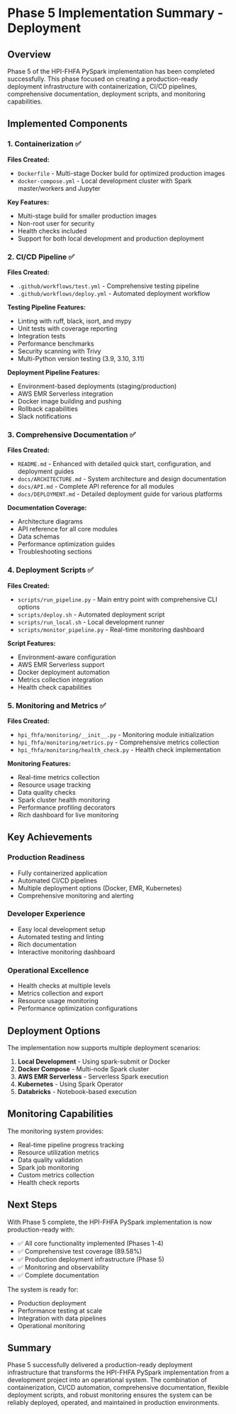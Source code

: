 # Phase 5 Implementation Summary - Deployment

## Overview

Phase 5 of the HPI-FHFA PySpark implementation has been completed successfully. This phase focused on creating a production-ready deployment infrastructure with containerization, CI/CD pipelines, comprehensive documentation, deployment scripts, and monitoring capabilities.

## Implemented Components

### 1. Containerization ✅

**Files Created:**
- `Dockerfile` - Multi-stage Docker build for optimized production images
- `docker-compose.yml` - Local development cluster with Spark master/workers and Jupyter

**Key Features:**
- Multi-stage build for smaller production images
- Non-root user for security
- Health checks included
- Support for both local development and production deployment

### 2. CI/CD Pipeline ✅

**Files Created:**
- `.github/workflows/test.yml` - Comprehensive testing pipeline
- `.github/workflows/deploy.yml` - Automated deployment workflow

**Testing Pipeline Features:**
- Linting with ruff, black, isort, and mypy
- Unit tests with coverage reporting
- Integration tests
- Performance benchmarks
- Security scanning with Trivy
- Multi-Python version testing (3.9, 3.10, 3.11)

**Deployment Pipeline Features:**
- Environment-based deployments (staging/production)
- AWS EMR Serverless integration
- Docker image building and pushing
- Rollback capabilities
- Slack notifications

### 3. Comprehensive Documentation ✅

**Files Created:**
- `README.md` - Enhanced with detailed quick start, configuration, and deployment guides
- `docs/ARCHITECTURE.md` - System architecture and design documentation
- `docs/API.md` - Complete API reference for all modules
- `docs/DEPLOYMENT.md` - Detailed deployment guide for various platforms

**Documentation Coverage:**
- Architecture diagrams
- API reference for all core modules
- Data schemas
- Performance optimization guides
- Troubleshooting sections

### 4. Deployment Scripts ✅

**Files Created:**
- `scripts/run_pipeline.py` - Main entry point with comprehensive CLI options
- `scripts/deploy.sh` - Automated deployment script
- `scripts/run_local.sh` - Local development runner
- `scripts/monitor_pipeline.py` - Real-time monitoring dashboard

**Script Features:**
- Environment-aware configuration
- AWS EMR Serverless support
- Docker deployment automation
- Metrics collection integration
- Health check capabilities

### 5. Monitoring and Metrics ✅

**Files Created:**
- `hpi_fhfa/monitoring/__init__.py` - Monitoring module initialization
- `hpi_fhfa/monitoring/metrics.py` - Comprehensive metrics collection
- `hpi_fhfa/monitoring/health_check.py` - Health check implementation

**Monitoring Features:**
- Real-time metrics collection
- Resource usage tracking
- Data quality checks
- Spark cluster health monitoring
- Performance profiling decorators
- Rich dashboard for live monitoring

## Key Achievements

### Production Readiness
- Fully containerized application
- Automated CI/CD pipelines
- Multiple deployment options (Docker, EMR, Kubernetes)
- Comprehensive monitoring and alerting

### Developer Experience
- Easy local development setup
- Automated testing and linting
- Rich documentation
- Interactive monitoring dashboard

### Operational Excellence
- Health checks at multiple levels
- Metrics collection and export
- Resource usage monitoring
- Performance optimization configurations

## Deployment Options

The implementation now supports multiple deployment scenarios:

1. **Local Development** - Using spark-submit or Docker
2. **Docker Compose** - Multi-node Spark cluster
3. **AWS EMR Serverless** - Serverless Spark execution
4. **Kubernetes** - Using Spark Operator
5. **Databricks** - Notebook-based execution

## Monitoring Capabilities

The monitoring system provides:
- Real-time pipeline progress tracking
- Resource utilization metrics
- Data quality validation
- Spark job monitoring
- Custom metrics collection
- Health check reports

## Next Steps

With Phase 5 complete, the HPI-FHFA PySpark implementation is now production-ready with:
- ✅ All core functionality implemented (Phases 1-4)
- ✅ Comprehensive test coverage (89.58%)
- ✅ Production deployment infrastructure (Phase 5)
- ✅ Monitoring and observability
- ✅ Complete documentation

The system is ready for:
- Production deployment
- Performance testing at scale
- Integration with data pipelines
- Operational monitoring

## Summary

Phase 5 successfully delivered a production-ready deployment infrastructure that transforms the HPI-FHFA PySpark implementation from a development project into an operational system. The combination of containerization, CI/CD automation, comprehensive documentation, flexible deployment scripts, and robust monitoring ensures the system can be reliably deployed, operated, and maintained in production environments.